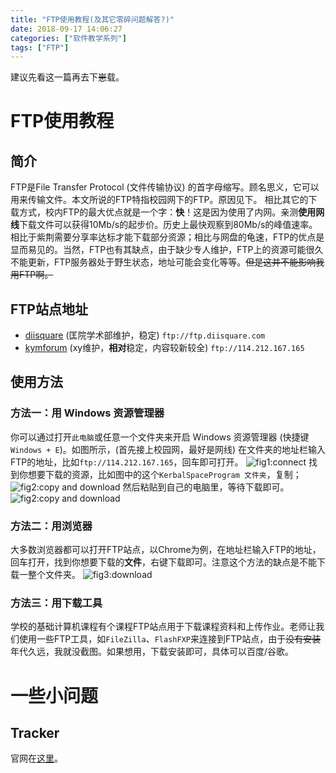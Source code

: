 ```yaml
---
title: "FTP使用教程(及其它零碎问题解答?)"
date: 2018-09-17 14:06:27
categories: ["软件教学系列"]
tags: ["FTP"]
---
```


建议先看这一篇再去下~~崽~~载。

<!--more-->
# FTP使用教程

## 简介
FTP是File Transfer Protocol (文件传输协议) 的首字母缩写。顾名思义，它可以用来传输文件。本文所说的FTP特指校园网下的FTP。原因见下。
相比其它的下载方式，校内FTP的最大优点就是一个字：**快**！这是因为使用了内网。亲测**使用网线**下载文件可以获得10Mb/s的起步价。历史上最快观察到80Mb/s的峰值速率。
相比于紫荆需要分享率达标才能下载部分资源；相比与网盘的龟速，FTP的优点是显而易见的。当然，FTP也有其缺点，由于缺少专人维护，FTP上的资源可能很久不能更新，FTP服务器处于野生状态，地址可能会变化等等。~~但是这并不能影响我用FTP啊。~~

## FTP站点地址
 - [diisquare](ftp://ftp.diisquare.com) (匡院学术部维护，稳定) ``ftp://ftp.diisquare.com``
 - [kymforum](ftp://114.212.167.165) (xy维护，**相对**稳定，内容较新较全) ``ftp://114.212.167.165``

## 使用方法

### 方法一：用 Windows 资源管理器
你可以通过打开``此电脑``或任意一个文件夹来开启 Windows 资源管理器 (快捷键 ``Windows + E``)。如图所示，(首先接上校园网，最好是网线) 在文件夹的地址栏输入FTP的地址，比如``ftp://114.212.167.165``，回车即可打开。
![fig1:connect](/figure/ftp/InputAddress.png)
找到你想要下载的资源，比如图中的这个``KerbalSpaceProgram 文件夹``，复制；
![fig2:copy and download](/figure/ftp/copy.png)
然后粘贴到自己的电脑里，等待下载即可。
![fig2:copy and download](/figure/ftp/paste.png)

### 方法二：用浏览器
大多数浏览器都可以打开FTP站点，以Chrome为例，在地址栏输入FTP的地址，回车打开，找到你想要下载的**文件**，右键下载即可。注意这个方法的缺点是不能下载一整个文件夹。
![fig3:download](/figure/ftp/download.png)

### 方法三：用下载工具
学校的基础计算机课程有个课程FTP站点用于下载课程资料和上传作业。老师让我们使用一些FTP工具，如``FileZilla``、``FlashFXP``来连接到FTP站点，由于~~没有安装~~年代久远，我就没截图。如果想用，下载安装即可，具体可以百度/谷歌。

# 一些小问题

## Tracker
官网在[这里](http://physlets.org/tracker/)。
